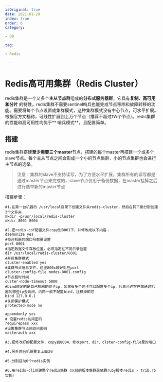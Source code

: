 ```yaml
---
isOriginal: true
date: 2021-01-20
index: true
order: 6
category:

- DB

tag:

- Redis

---
```


# Redis高可用集群（Redis Cluster）

redis集群是一个又多个**主从节点群**组成的**分布式服务器群**，它具有**复制、高可用和分片**
的特性。redis集群不需要sentinel哨兵也能完成节点移除和故障转移的功能。需要将每个节点设置成集群模式，这种集群模式没有中心节点，可水平扩展。根据官方文档称，可线性扩展到上万个节点（推荐不超过1W个节点）。redis集群的性能和高可用性均优于**
哨兵模式**，且配置简单。

## 搭建

redis集群搭建**至少需要三个master**节点，搭建的每个master再搭建一个或多个slave节点。每个主从节点之间会形成一个小的节点集群，小的节点集群也会进行主节点的选举。

> 注意：集群的slave不支持读写，为了方便水平扩展，集群所有的读写都是通过master节点来完成的，slave节点仅用于备份数据，在master挂掉之后进行选举新的master节点

搭建步骤：

```shell
#1.在第一台机器的 /usr/local目录下创建文件夹redis-cluster，然后在其下面分别创建2个文件夹
mkdir -p/usr/local/redis-cluster
mkdir 8001 8004

#2.把redis-cof配置文件copy到8001下，并修改成以下内容：
daemonize yes
#每台机器的端口号都要设置
port 8001
#指定数据文件存放位置，必须指定在不同目录位置
dir /usr/local/redis-cluster/8001
#开启集群模式
cluster-enabled yes
#集群节点信息文件，这里800x最好对应port
cluster-config-file nodes-8001.config
#节点超时时间
custer-node-timeout 5000
#bind绑定的是自己机器的网卡ip，如果有多个网卡可以配置多个ip，代表允许客户端通过机器的哪些ip去访问，内网一般不配置bind，注释掉即可
bind 127.0.0.1
#关闭保护模式
protected-mode no

appendonly yes
# 设置redis访问密码
requirepass xxx
#设置集群节点间访问密码
masterauth xxx

#3.把修改好的配置文件，copy到8004，修改port、dir、clster-config-file里的端口

#4.另外两台机器重复上面3步

#5.分别启动6个redis实例

#6.用reids-cli创建整个redis集群（以前的版本集群是依靠ruby脚本redis - trib.rb实现）
```
